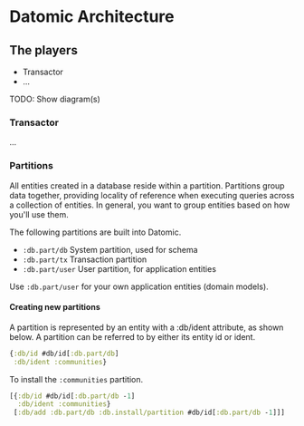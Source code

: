 # Datomic Architecture

## The players

- Transactor
- ...

TODO: Show diagram(s)

### Transactor

...

### Partitions

All entities created in a database reside within a partition. Partitions group data together, providing locality of reference when executing queries across a collection of entities. In general, you want to group entities based on how you'll use them.

The following partitions are built into Datomic.

- `:db.part/db` System partition, used for schema
- `:db.part/tx` Transaction partition
- `:db.part/user`   User partition, for application entities

Use `:db.part/user` for your own application entities (domain models).

#### Creating new partitions
A partition is represented by an entity with a :db/ident attribute, as shown below. A partition can be referred to by either its entity id or ident.

```clojure
{:db/id #db/id[:db.part/db]
 :db/ident :communities}
```

To install the `:communities` partition.

```clojure
[{:db/id #db/id[:db.part/db -1]
  :db/ident :communities}
 [:db/add :db.part/db :db.install/partition #db/id[:db.part/db -1]]]
```

